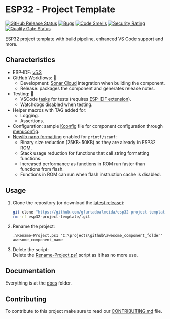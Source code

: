 # ESP32 - Project Template

[![GitHub Release Status][git-bagdge-release]][git-release] [![Bugs][sonar-badge-bugs]][sonar-home] [![Code Smells][sonar-badge-smells]][sonar-home] [![Security Rating][sonar-badge-security]][sonar-home] [![Quality Gate Status][sonar-badge-quality]][sonar-home]  

ESP32 project template with build pipeline, enhanced VS Code support and more.  

## Characteristics

* ESP-IDF: [v5.3](https://docs.espressif.com/projects/esp-idf/en/v5.3/esp32/index.html)
* GitHub Workflows: 🚀
  * Development: [Sonar Cloud](https://sonarcloud.io/) integration when building the component.
  * Release: packages the component and generates release notes.
* Testing: 🧪
  * VSCode [tasks](https://code.visualstudio.com/docs/editor/tasks) for tests (requires [ESP-IDF extension](https://marketplace.visualstudio.com/items?itemName=espressif.esp-idf-extension)).
  * Watchdogs disabled when testing.
* Helper macros with TAG added for:
  * Logging.
  * Assertions.
* Configuration: sample [Kconfig](/components/component_name/Kconfig) file for component configuration through [menuconfig](https://docs.espressif.com/projects/esp-idf/en/latest/esp32/api-reference/kconfig.html).
* [Newlib nano formatting](https://docs.espressif.com/projects/esp-idf/en/latest/esp32/api-guides/performance/size.html?#newlib-nano-formatting) enabled for `printf/scanf`:
  * Binary size reduction (25KB~50KB) as they are already in ESP32 ROM.
  * Stack usage reduction for functions that call string formatting functions.
  * Increased performance as functions in ROM run faster than functions from flash.
  * Functions in ROM can run when flash instruction cache is disabled.

## Usage

1. Clone the repository (or download the [latest release][git-release]):

   ```sh
   git clone "https://github.com/gfurtadoalmeida/esp32-project-template.git" --depth=1 --branch=master
   rm -rf esp32-project-template/.git
   ```

2. Rename the project:

   ```pwsh
   .\Rename-Project.ps1 "C:\projects\github\awesome_component_folder" awesome_component_name
   ```

3. Delete the script:  
   Delete the [Rename-Project.ps1](../../Rename-Project.ps1) script as it has no more use.

## Documentation

Everything is at the [docs](/docs) folder.

## Contributing

To contribute to this project make sure to read our [CONTRIBUTING.md](/docs/CONTRIBUTING.md) file.

[git-bagdge-release]: https://github.com/gfurtadoalmeida/esp32-project-template/actions/workflows/release.yml/badge.svg
[git-release]: https://github.com/gfurtadoalmeida/esp32-project-template/releases
[sonar-badge-bugs]: https://sonarcloud.io/api/project_badges/measure?project=esp32_project_template&metric=bugs
[sonar-badge-quality]: https://sonarcloud.io/api/project_badges/measure?project=esp32_project_template&metric=alert_status
[sonar-badge-security]: https://sonarcloud.io/api/project_badges/measure?project=esp32_project_template&metric=security_rating
[sonar-badge-smells]: https://sonarcloud.io/api/project_badges/measure?project=esp32_project_template&metric=code_smells
[sonar-home]: https://sonarcloud.io/project/overview?id=esp32_project_template
